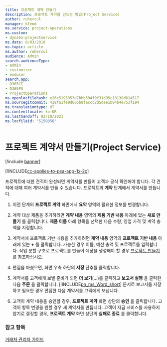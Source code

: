 ```yaml
---
title: 프로젝트 계약 만들기
description: 프로젝트 계약을 만드는 방법(Project Service)
author: ruhercul
manager: kfend
ms.service: project-operations
ms.custom:
- dyn365-projectservice
ms.date: 8/03/2018
ms.topic: article
ms.author: ruhercul
audience: Admin
search.audienceType:
- admin
- customizer
- enduser
search.app:
- D365CE
- D365PS
- ProjectOperations
ms.openlocfilehash: e26e5193353d7bbb594f9f31d95c18130d614517
ms.sourcegitcommit: 418fa1fe9d605b8faccc2d5dee1b04b4e753f194
ms.translationtype: HT
ms.contentlocale: ko-KR
ms.lasthandoff: 02/10/2021
ms.locfileid: "5150856"
---
```

# <a name="create-a-project-contract-project-service"></a>프로젝트 계약서 만들기(Project Service)

[!include [banner](../includes/psa-now-project-operations.md)]

[!INCLUDE[cc-applies-to-psa-app-1x-2x](../includes/cc-applies-to-psa-app-1x-2x.md)]

프로젝트에 대한 견적이 완성되면 계약서를 만들어 고객과 공식 확인해야 합니다. 각 견적에 대해 여러 계약서를 만들 수 있습니다. 프로젝트의 **계약** 단계에서 계약서를 만듭니다.  
  
1. 이전 단계의 **프로젝트 계약** 화면에서 **요약** 영역의 필요한 정보를 변경합니다.  
  
2. 계약 대상 제품을 추가하려면 **계약 내용** 영역의 **제품 기반 내용** 아래에 있는 **새로 만들기** 를 클릭합니다. **제품 이름** 아래 항목을 선택한 다음 수량, 영업 가격 및 계약 총액을 지정합니다.  
  
3. 계약서에 프로젝트 기반 내용을 추가하려면 **계약 내용** 영역의 **프로젝트 기반 내용** 아래에 있는 **+** 를 클릭합니다. 가능한 경우 이름, 예산 총액 및 프로젝트를 입력합니다. 작업 분할 구조로 프로젝트를 만들어 예상을 생성해야 할 경우 [프로젝트 만들기](../psa/create-project.md)를 참조하십시오.  
  
4. 편집을 마쳤으면, 화면 우측 하단의 **저장** 단추를 클릭합니다.  
  
5. 계약서를 고객에게 보낼 준비가 되면 **더 보기**(...)를 클릭하고 **보고서 실행** 을 클릭한 다음 **주문** 을 클릭합니다. [!INCLUDE[pn_ms_Word_short](../includes/pn-ms-word-short.md)] 문서로 보고서를 저장하고 필요한 경우 편집한 다음 계약서를 고객에게 보냅니다.  
  
6. 고객이 계약 내용을 승인할 경우, **프로젝트 계약** 화면 상단의 **승인** 을 클릭합니다. 고객이 항목 변경을 원할 경우 새 계약서를 만듭니다. 고객이 지금 서비스를 사용하지 않기로 결정할 경우, **프로젝트 계약** 화면 상단의 **실패로 종료** 를 클릭합니다.  
  
### <a name="see-also"></a>참고 항목  
 [거래처 관리자 가이드](../psa/account-manager-guide.md)
